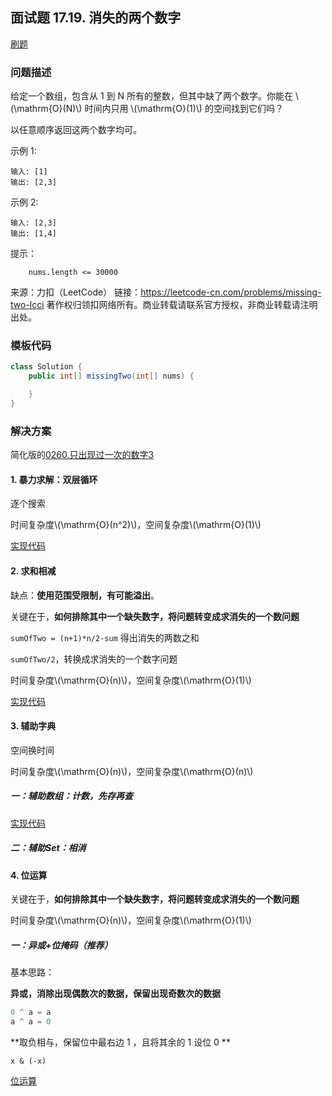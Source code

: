 <script src="https://cdn.bootcss.com/mathjax/2.7.7/MathJax.js?config=TeX-AMS-MML_HTMLorMML"></script>

## 面试题 17.19. 消失的两个数字

[刷题](qu1719/solu/Solution.java)

### 问题描述

给定一个数组，包含从 1 到 N 所有的整数，但其中缺了两个数字。你能在 \\(\mathrm{O}(N)\\) 时间内只用 \\(\mathrm{O}(1)\\) 的空间找到它们吗？

以任意顺序返回这两个数字均可。

示例 1:

```
输入: [1]
输出: [2,3]
```

示例 2:

```
输入: [2,3]
输出: [1,4]
```

提示：

```
    nums.length <= 30000
```

来源：力扣（LeetCode）
链接：https://leetcode-cn.com/problems/missing-two-lcci
著作权归领扣网络所有。商业转载请联系官方授权，非商业转载请注明出处。

### 模板代码

``` java
class Solution {
    public int[] missingTwo(int[] nums) {

    }
}
```

### 解决方案

简化版的[0260.只出现过一次的数字3](../leetcode/bitmanipulation/0260.只出现过一次的数字3.md)


#### 1. 暴力求解：双层循环

逐个搜索

时间复杂度\\(\mathrm{O}(n^2)\\)，空间复杂度\\(\mathrm{O}(1)\\)

[实现代码](qu1719/solu1/Solution.java)



#### 2. 求和相减

缺点：**使用范围受限制，有可能溢出**。

关键在于，**如何排除其中一个缺失数字，将问题转变成求消失的一个数问题**

`sumOfTwo = (n+1)*n/2-sum` 得出消失的两数之和

`sumOfTwo/2`，转换成求消失的一个数字问题

时间复杂度\\(\mathrm{O}(n)\\)，空间复杂度\\(\mathrm{O}(1)\\)

[实现代码](qu1719/solu2/Solution.java)



#### 3. 辅助字典

空间换时间

时间复杂度\\(\mathrm{O}(n)\\)，空间复杂度\\(\mathrm{O}(n)\\)

##### 一：辅助数组：计数，先存再查

[实现代码](qu1719/solu3/Solution.java)

##### 二：辅助Set：相消



#### 4. 位运算

关键在于，**如何排除其中一个缺失数字，将问题转变成求消失的一个数问题**

时间复杂度\\(\mathrm{O}(n)\\)，空间复杂度\\(\mathrm{O}(1)\\)

##### 一：异或+位掩码（推荐）

基本思路：

**异或，消除出现偶数次的数据，保留出现奇数次的数据**

``` java
0 ^ a = a
a ^ a = 0
```

**取负相与，保留位中最右边 1 ，且将其余的 1 设位 0 **

`x & (-x)`

[位运算](qu1719/solu4/Solution.java)
